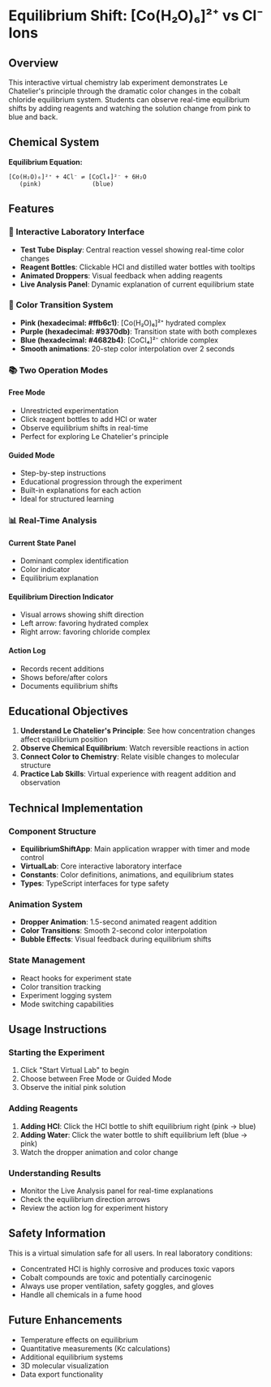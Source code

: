 # Equilibrium Shift: [Co(H₂O)₆]²⁺ vs Cl⁻ Ions

## Overview

This interactive virtual chemistry lab experiment demonstrates Le Chatelier's principle through the dramatic color changes in the cobalt chloride equilibrium system. Students can observe real-time equilibrium shifts by adding reagents and watching the solution change from pink to blue and back.

## Chemical System

**Equilibrium Equation:**
```
[Co(H₂O)₆]²⁺ + 4Cl⁻ ⇌ [CoCl₄]²⁻ + 6H₂O
   (pink)              (blue)
```

## Features

### 🧪 Interactive Laboratory Interface
- **Test Tube Display**: Central reaction vessel showing real-time color changes
- **Reagent Bottles**: Clickable HCl and distilled water bottles with tooltips
- **Animated Droppers**: Visual feedback when adding reagents
- **Live Analysis Panel**: Dynamic explanation of current equilibrium state

### 🎨 Color Transition System
- **Pink (hexadecimal: #ffb6c1)**: [Co(H₂O)₆]²⁺ hydrated complex
- **Purple (hexadecimal: #9370db)**: Transition state with both complexes
- **Blue (hexadecimal: #4682b4)**: [CoCl₄]²⁻ chloride complex
- **Smooth animations**: 20-step color interpolation over 2 seconds

### 📚 Two Operation Modes

#### Free Mode
- Unrestricted experimentation
- Click reagent bottles to add HCl or water
- Observe equilibrium shifts in real-time
- Perfect for exploring Le Chatelier's principle

#### Guided Mode
- Step-by-step instructions
- Educational progression through the experiment
- Built-in explanations for each action
- Ideal for structured learning

### 📊 Real-Time Analysis

#### Current State Panel
- Dominant complex identification
- Color indicator
- Equilibrium explanation

#### Equilibrium Direction Indicator
- Visual arrows showing shift direction
- Left arrow: favoring hydrated complex
- Right arrow: favoring chloride complex

#### Action Log
- Records recent additions
- Shows before/after colors
- Documents equilibrium shifts

## Educational Objectives

1. **Understand Le Chatelier's Principle**: See how concentration changes affect equilibrium position
2. **Observe Chemical Equilibrium**: Watch reversible reactions in action
3. **Connect Color to Chemistry**: Relate visible changes to molecular structure
4. **Practice Lab Skills**: Virtual experience with reagent addition and observation

## Technical Implementation

### Component Structure
- **EquilibriumShiftApp**: Main application wrapper with timer and mode control
- **VirtualLab**: Core interactive laboratory interface
- **Constants**: Color definitions, animations, and equilibrium states
- **Types**: TypeScript interfaces for type safety

### Animation System
- **Dropper Animation**: 1.5-second animated reagent addition
- **Color Transitions**: Smooth 2-second color interpolation
- **Bubble Effects**: Visual feedback during equilibrium shifts

### State Management
- React hooks for experiment state
- Color transition tracking
- Experiment logging system
- Mode switching capabilities

## Usage Instructions

### Starting the Experiment
1. Click "Start Virtual Lab" to begin
2. Choose between Free Mode or Guided Mode
3. Observe the initial pink solution

### Adding Reagents
1. **Adding HCl**: Click the HCl bottle to shift equilibrium right (pink → blue)
2. **Adding Water**: Click the water bottle to shift equilibrium left (blue → pink)
3. Watch the dropper animation and color change

### Understanding Results
- Monitor the Live Analysis panel for real-time explanations
- Check the equilibrium direction arrows
- Review the action log for experiment history

## Safety Information

This is a virtual simulation safe for all users. In real laboratory conditions:
- Concentrated HCl is highly corrosive and produces toxic vapors
- Cobalt compounds are toxic and potentially carcinogenic
- Always use proper ventilation, safety goggles, and gloves
- Handle all chemicals in a fume hood

## Future Enhancements

- Temperature effects on equilibrium
- Quantitative measurements (Kc calculations)
- Additional equilibrium systems
- 3D molecular visualization
- Data export functionality
